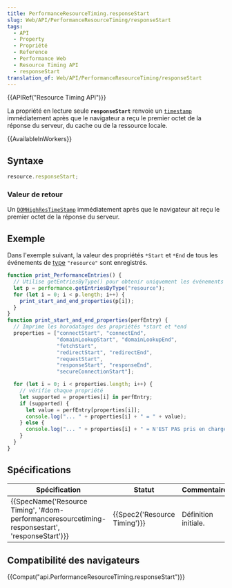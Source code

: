 ```yaml
---
title: PerformanceResourceTiming.responseStart
slug: Web/API/PerformanceResourceTiming/responseStart
tags:
  - API
  - Property
  - Propriété
  - Reference
  - Performance Web
  - Resource Timing API
  - responseStart
translation_of: Web/API/PerformanceResourceTiming/responseStart
---
```

{{APIRef("Resource Timing API")}}

La propriété en lecture seule **`responseStart`** renvoie un [`timestamp`](/fr/docs/Web/API/DOMHighResTimeStamp) immédiatement après que le navigateur a reçu le premier octet de la réponse du serveur, du cache ou de la ressource locale.

{{AvailableInWorkers}}

## Syntaxe

```js
resource.responseStart;
```

### Valeur de retour

Un [`DOMHighResTimeStamp`](/fr/docs/Web/API/DOMHighResTimeStamp) immédiatement après que le navigateur ait reçu le premier octet de la réponse du serveur.

## Exemple

Dans l'exemple suivant, la valeur des propriétés `*Start` et `*End` de tous les événements de [type](/fr/docs/Web/API/PerformanceEntry/entryType) `"resource"` sont enregistrés.

```js
function print_PerformanceEntries() {
  // Utilise getEntriesByType() pour obtenir uniquement les événements "resource"
  let p = performance.getEntriesByType("resource");
  for (let i = 0; i < p.length; i++) {
    print_start_and_end_properties(p[i]);
  }
}
function print_start_and_end_properties(perfEntry) {
  // Imprime les horodatages des propriétés *start et *end
  properties = ["connectStart", "connectEnd",
                "domainLookupStart", "domainLookupEnd",
                "fetchStart",
                "redirectStart", "redirectEnd",
                "requestStart",
                "responseStart", "responseEnd",
                "secureConnectionStart"];

  for (let i = 0; i < properties.length; i++) {
    // vérifie chaque propriété
    let supported = properties[i] in perfEntry;
    if (supported) {
      let value = perfEntry[properties[i]];
      console.log("... " + properties[i] + " = " + value);
    } else {
      console.log("... " + properties[i] + " = N'EST PAS pris en charge");
    }
  }
}
```

## Spécifications

| Spécification                                                                                                                                | Statut                               | Commentaire          |
| -------------------------------------------------------------------------------------------------------------------------------------------- | ------------------------------------ | -------------------- |
| {{SpecName('Resource Timing', '#dom-performanceresourcetiming-responsestart', 'responseStart')}} | {{Spec2('Resource Timing')}} | Définition initiale. |

## Compatibilité des navigateurs

{{Compat("api.PerformanceResourceTiming.responseStart")}}
